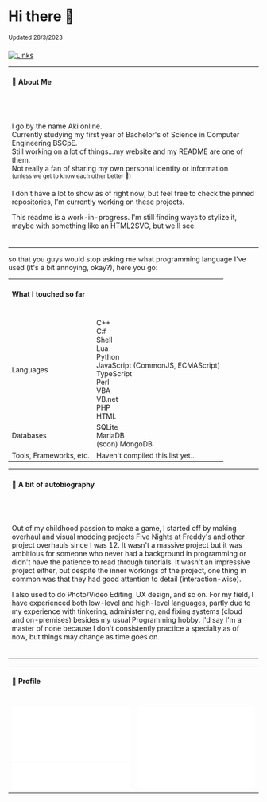 
# **Hi there 👋**

<sup>Updated 28/3/2023</sup>

[![Links](https://img.shields.io/badge/🔗Links-Coming%20soon-purple?style=for-the-badge)](#)

<table>
  <tr>
    <td><h4>🚀 About Me<br><span>&#8203;</td>
  </tr>
  <tr>
    <td>
      <span>&#8203;</span>
      <p>
        I go by the name Aki online.<br>
        Currently studying my first year of Bachelor's of Science in Computer Engineering BSCpE.<br>
        Still working on a lot of things...my website and my README are one of them.<br>
        Not really a fan of sharing my own personal identity or information<br>
        <sup>(unless we get to know each other better 🤝)
      </p>
      <p>I don't have a lot to show as of right now, but feel free to check the pinned repositories, I'm currently working on these projects.</p>
      <p>This readme is a work-in-progress. I'm still finding ways to stylize it, maybe with something like an HTML2SVG, but we'll see.<br><span>&#8203;</span></p>
    </td>
  </tr>
</table>

so that you guys would stop asking me what programming language I've used (it's a bit annoying, okay?), here you go:
  
<table>
  <tr>
    <td><h4>What I touched so far<br><span>&#8203;</td>
    <td></td>
  </tr>
  <tr>
  </tr>
    <td>
      Languages
    </td>
    <td>
      C++<br>
      C#<br>
      Shell<br>
      Lua<br>
      Python<br>
      JavaScript (CommonJS, ECMAScript)<br>
      TypeScript<br>
      Perl<br>
      VBA<br>
      VB.net<br>
      PHP<br>
      HTML<br>
    </td>
  </tr>
  <tr>
    <td>
      Databases
    </td>
    <td>
      SQLite<br>
      MariaDB<br>
      (soon) MongoDB
    </td>
  </tr>
  <tr>
    <td>
      Tools, Frameworks, etc.
    </td>
    <td>
      Haven't compiled this list yet...
    </td>
  </tr>
</table>
  
<table>
  <tr>
    <td><h4>📝 A bit of autobiography<br><span>&#8203;</td>
  </tr>
  <tr>
    <td>
      <span>&#8203;</span>
      <p>Out of my childhood passion to make a game, I started off by making overhaul and visual modding projects Five Nights at Freddy's and other project overhauls since I was 12. It wasn't a massive project but it was ambitious for someone who never had a background in programming or didn't have the patience to read through tutorials. It wasn't an impressive project either, but despite the inner workings of the project, one thing in common was that they had good attention to detail (interaction-wise).</p>
      <p>I also used to do Photo/Video Editing, UX design, and so on. For my field, I have experienced both low-level and high-level languages, partly due to my experience with tinkering, administering, and fixing systems (cloud and on-premises) besides my usual Programming hobby. I'd say I'm a master of none because I don't consistently practice a specialty as of now, but things may change as time goes on.<br><span>&#8203;</span></p>
    </td>
  </tr>
</table>

<table>
  <tr>
    <td colspan="2"><h4>👤 Profile<br><span>&#8203;</td>
  </tr>
  <tr>
    <td>
      <img src="metrics.classic.svg" alt="Classic Metrics"></img><br>
      <img src="metrics.plugin.discussions.svg" alt="Discussions Metrics"</img>
    </td>
    <td>
        <img src="metrics.plugin.stars.svg" alt="Stars Metrics"></img>
    </td>
  </tr>
</table>
